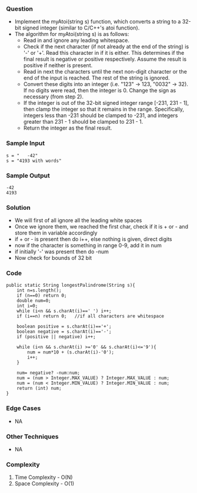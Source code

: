 ### Question
- Implement the myAtoi(string s) function, which converts a string to a 32-bit signed integer (similar to C/C++'s atoi function). 
- The algorithm for myAtoi(string s) is as follows:
  - Read in and ignore any leading whitespace. 
  - Check if the next character (if not already at the end of the string) is '-' or '+'. Read this character in if it is either. This determines if the final result is negative or positive respectively. Assume the result is positive if neither is present. 
  - Read in next the characters until the next non-digit character or the end of the input is reached. The rest of the string is ignored. 
  - Convert these digits into an integer (i.e. "123" -> 123, "0032" -> 32). If no digits were read, then the integer is 0. Change the sign as necessary (from step 2). 
  - If the integer is out of the 32-bit signed integer range [-231, 231 - 1], then clamp the integer so that it remains in the range. Specifically, integers less than -231 should be clamped to -231, and integers greater than 231 - 1 should be clamped to 231 - 1. 
  - Return the integer as the final result.

### Sample Input
    s = "   -42"
    s = "4193 with words"

### Sample Output
    -42
    4193

### Solution
- We will first of all ignore all the leading white spaces
- Once we ignore them, we reached the first char, check if it is + or - and store them in variable accordingly
- if + or - is present then do i++, else nothing is given, direct digits
- now if the character is something in range 0-9, add it in num
- if initially '-' was present then do -num
- Now check for bounds of 32 bit

### Code
    public static String longestPalindrome(String s){
        int n=s.length();
        if (n==0) return 0;
        double num=0;
        int i=0;
        while (i<n && s.charAt(i)==' ') i++;
        if (i==n) return 0;   //if all characters are whitespace

        boolean positive = s.charAt(i)=='+';
        boolean negative = s.charAt(i)=='-';
        if (positive || negative) i++;

        while (i<n && s.charAt(i) >='0' && s.charAt(i)<='9'){
            num = num*10 + (s.charAt(i)-'0');
            i++;
        }

        num= negative? -num:num;
        num = (num > Integer.MAX_VALUE) ? Integer.MAX_VALUE : num;
        num = (num < Integer.MIN_VALUE) ? Integer.MIN_VALUE : num;
        return (int) num;
    }

### Edge Cases
- NA

### Other Techniques
- NA

### Complexity
1. Time Complexity - O(N)
2. Space Complexity - O(1)